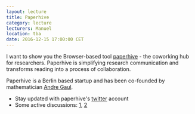 ```yaml
---
layout: lecture
title: Paperhive
category: lecture
lecturers: Manuel
location: tba
date: 2016-12-15 17:00:00 CET
---
```


I want to show you the Browser-based tool [paperhive] - the coworking hub for researchers. Paperhive is simplifying research communication and transforms reading into a process of collaboration.

Paperhive is a Berlin based startup and has been co-founded by mathematician [Andre Gaul].

* Stay updated with paperhive's  [twitter] account
* Some active discussions: [1], [2]

[Andre Gaul]:https://andre.gaul.io/
[paperhive]: https://paperhive.org/
[twitter]: https://twitter.com/paperhive?lang=en
[NLA paper]: https://paperhive.org/documents/p6ojnrzTZM5p/discussions
[1]:https://paperhive.org/documents/YuDCGeiMp0mS?a=d:wreIKQzl4Vmk
[2]:https://paperhive.org/documents/X3cktCcuAJRj

